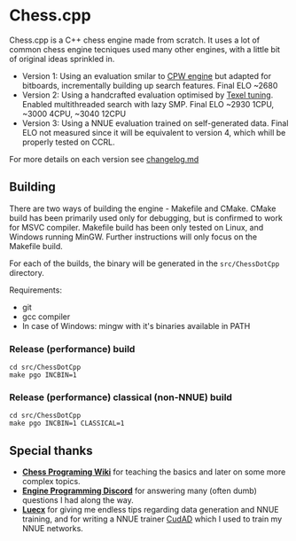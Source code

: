 # Chess.cpp

Chess.cpp is a C++ chess engine made from scratch. It uses a lot of common chess engine tecniques used many other engines, with a little bit of original ideas sprinkled in.

* Version 1: Using an evaluation smilar to [CPW engine](https://github.com/nescitus/cpw-engine) but adapted for bitboards, incrementally building up search features. Final ELO ~2680
* Version 2: Using a handcrafted evaluation optimised by [Texel tuning](https://github.com/AndyGrant/Ethereal/blob/master/Tuning.pdf). Enabled multithreaded search with lazy SMP. Final ELO ~2930 1CPU, ~3000 4CPU, ~3040 12CPU
* Version 3: Using a NNUE evaluation trained on self-generated data. Final ELO not measured since it will be equivalent to version 4, which whill be properly tested on CCRL.

For more details on each version see [changelog.md](changelog.md)

## Building

There are two ways of building the engine - Makefile and CMake.
CMake build has been primarily used only for debugging, but is confirmed to work for MSVC compiler. Makefile build has been only tested on Linux, and Windows running MinGW. Further instructions will only focus on the Makefile build.

For each of the builds, the binary will be generated in the `src/ChessDotCpp` directory.

Requirements:
* git
* gcc compiler
* In case of Windows: mingw with it's binaries available in PATH

### Release (performance) build
```
cd src/ChessDotCpp
make pgo INCBIN=1
```

### Release (performance) classical (non-NNUE) build
```
cd src/ChessDotCpp
make pgo INCBIN=1 CLASSICAL=1
```

## Special thanks
* [**Chess Programing Wiki**](https://www.chessprogramming.org) for teaching the basics and later on some more complex topics.
* [**Engine Programming Discord**](https://discord.gg/invite/YctB2p4) for answering many (often dumb) questions I had along the way.
* [**Luecx**](https://github.com/Luecx) for giving me endless tips regarding data generation and NNUE training, and for writing a NNUE trainer [CudAD](https://github.com/Luecx/CudAD) which I used to train my NNUE networks.